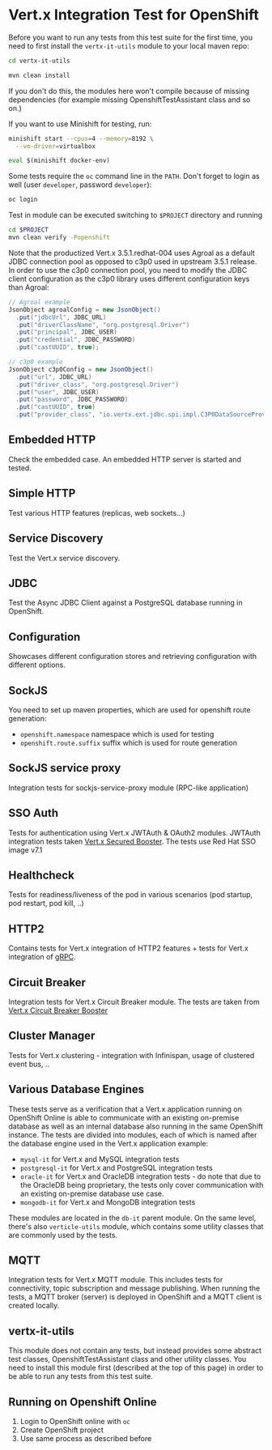# Vert.x Integration Test for OpenShift

Before you want to run any tests from this test suite for the first time,
you need to first install the `vertx-it-utils` module to your local maven repo:
```bash
cd vertx-it-utils

mvn clean install 
```
If you don't do this, the modules here won't compile because of missing dependencies
(for example missing OpenshiftTestAssistant class and so on.)

If you want to use Minishift for testing, run:

```bash
minishift start --cpus=4 --memory=8192 \
  --vm-driver=virtualbox

eval $(minishift docker-env)
```

Some tests require the `oc` command line in the `PATH`.
Don't forget to login as well (user `developer`, password `developer`):

```bash
oc login
```

Test in module can be executed switching to `$PROJECT` directory and running 
 ```bash
 cd $PROJECT
 mvn clean verify -Popenshift
 ```

Note that the productized Vert.x 3.5.1.redhat-004 uses Agroal as a default
JDBC connection pool as opposed to c3p0 used in upstream 3.5.1 release.
In order to use the c3p0 connection pool, you need to modify the JDBC client
configuration as the c3p0 library uses different configuration keys than Agroal:
```java
// Agroal example
JsonObject agroalConfig = new JsonObject()
  .put("jdbcUrl", JDBC_URL)
  .put("driverClassName", "org.postgresql.Driver")
  .put("principal", JDBC_USER)
  .put("credential", JDBC_PASSWORD)
  .put("castUUID", true);

// c3p0 example
JsonObject c3p0Config = new JsonObject()
  .put("url", JDBC_URL)
  .put("driver_class", "org.postgresql.Driver")
  .put("user", JDBC_USER)
  .put("password", JDBC_PASSWORD)
  .put("castUUID", true)
  .put("provider_class", "io.vertx.ext.jdbc.spi.impl.C3P0DataSourceProvider");
```


## Embedded HTTP
Check the embedded case. An embedded HTTP server is started and tested.


## Simple HTTP
Test various HTTP features (replicas, web sockets...)


## Service Discovery
Test the Vert.x service discovery.


## JDBC
Test the Async JDBC Client against a PostgreSQL database running in OpenShift.


## Configuration
Showcases different configuration stores and retrieving configuration with different options.


## SockJS 
You need to set up maven properties, which are used for openshift route generation:
* `openshift.namespace`  namespace which is used for testing
* `openshift.route.suffix` suffix which is used for route generation


## SockJS service proxy
Integration tests for sockjs-service-proxy module (RPC-like application)


## SSO Auth
Tests for authentication using Vert.x JWTAuth & OAuth2 modules. JWTAuth integration tests taken [Vert.x Secured Booster](https://github.com/openshiftio-vertx-boosters/vertx-secured-http-booster). 
The tests use Red Hat SSO image v7.1


## Healthcheck
Tests for readiness/liveness of the pod in various scenarios (pod startup, pod restart, pod kill, ..)


## HTTP2
Contains tests for Vert.x integration of HTTP2 features + tests for Vert.x integration of [gRPC](https://grpc.io/).


## Circuit Breaker
Integration tests for Vert.x Circuit Breaker module. The tests are taken from [Vert.x Circuit Breaker Booster](https://github.com/openshiftio-vertx-boosters/vertx-circuit-breaker-booster)


## Cluster Manager
Tests for Vert.x clustering - integration with Infinispan, usage of clustered event bus, ..


## Various Database Engines
These tests serve as a verification that a Vert.x application running on OpenShift Online
is able to communicate with an existing on-premise database as well as an internal database
also running in the same OpenShift instance. The tests are divided into modules, each of which is named
after the database engine used in the Vert.x application example:
* `mysql-it` for Vert.x and MySQL integration tests
* `postgresql-it` for Vert.x and PostgreSQL integration tests
* `oracle-it` for Vert.x and OracleDB integration tests - do note that due to the OracleDB being proprietary,
the tests only cover communication with an existing on-premise database use case.
* `mongodb-it` for Vert.x and MongoDB integration tests

These modules are located in the `db-it` parent module. On the same level, there's also `verticle-utils` module,
which contains some utility classes that are commonly used by the tests.


## MQTT
Integration tests for Vert.x MQTT module. This includes tests for connectivity, topic subscription
and message publishing. When running the tests, a MQTT broker (server) is deployed in OpenShift
and a MQTT client is created locally.


## vertx-it-utils
This module does not contain any tests, but instead provides some abstract test classes,
OpenshiftTestAssistant class and other utility classes. You need to install this module first (described at the top of this page)
in order to be able to run any tests from this test suite. 


## Running on Openshift Online
1. Login to OpenShift online with `oc`
2. Create OpenShift project
3. Use same process as described before
